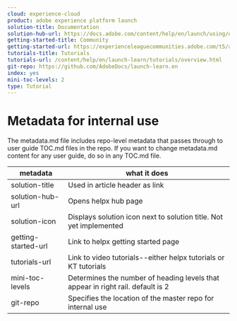 ```yaml
---
cloud: experience-cloud
product: adobe experience platform launch
solution-title: Documentation
solution-hub-url: https://docs.adobe.com/content/help/en/launch/using/overview.html
getting-started-title: Community
getting-started-url: https://experienceleaguecommunities.adobe.com/t5/adobe-experience-platform-launch/ct-p/adobe-launch-community
tutorials-title: Tutorials
tutorials-url: /content/help/en/launch-learn/tutorials/overview.html
git-repo: https://github.com/AdobeDocs/launch-learn.en
index: yes
mini-toc-levels: 2
type: Tutorial
---
```


# Metadata for internal use

The metadata.md file includes repo-level metadata that passes through to user guide TOC.md files in the repo. If you want to change metadata.md content for any user guide, do so in any TOC.md file.

| metadata | what it does |
|--- |--- |
| solution-title | Used in article header as link |
| solution-hub-url | Opens helpx hub page |
| solution-icon | Displays solution icon next to solution title. Not yet implemented |
| getting-started-url | Link to helpx getting started page |
| tutorials-url | Link to video tutorials--either helpx tutorials or KT tutorials |
| mini-toc-levels | Determines the number of heading levels that appear in right rail. default is 2 |
| git-repo | Specifies the location of the master repo for internal use |
